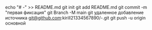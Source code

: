 echo "# -" >> README.md 
git init 
git add README.md 
git commit -m "первая фиксация" 
git Branch -M main 
git удаленное добавление источника git@github.com:kirill21334567890/-.git
 git push -u origin основной
